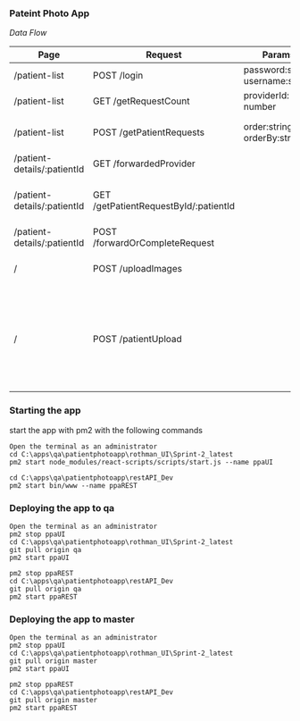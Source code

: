 ### Pateint Photo App
*Data Flow*

| Page | Request | Params | Table | Action | Description
| - | - | - | - | - | - |
| /patient-list | POST /login | password:string, username:string | 
| /patient-list | GET /getRequestCount | providerId: number | patientRequest, forwardedRequest
| /patient-list | POST /getPatientRequests | order:string, orderBy:string | patientRequest, patient, forwardedRequest
| /patient-details/:patientId | GET /forwardedProvider |||| returns ldap users
| /patient-details/:patientId | GET /getPatientRequestById/:patientId || patientRequest, patient, patientRequestAssets, comment |
| /patient-details/:patientId | POST /forwardOrCompleteRequest || patientRequest | onSubmit Comment
| / | POST /uploadImages ||| on upload image | adds image to /public/images
| / | POST /patientUpload ||| on submit form | moves image from /public/images to public/#/images. Where # is the next increment in count of moved images

### Starting the app
start the app with pm2 with the following commands
```
Open the terminal as an administrator
cd C:\apps\qa\patientphotoapp\rothman_UI\Sprint-2_latest
pm2 start node_modules/react-scripts/scripts/start.js --name ppaUI

cd C:\apps\qa\patientphotoapp\restAPI_Dev
pm2 start bin/www --name ppaREST
```
### Deploying the app to qa
```
Open the terminal as an administrator
pm2 stop ppaUI
cd C:\apps\qa\patientphotoapp\rothman_UI\Sprint-2_latest
git pull origin qa
pm2 start ppaUI

pm2 stop ppaREST
cd C:\apps\qa\patientphotoapp\restAPI_Dev
git pull origin qa
pm2 start ppaREST
```
### Deploying the app to master
```
Open the terminal as an administrator
pm2 stop ppaUI
cd C:\apps\qa\patientphotoapp\rothman_UI\Sprint-2_latest
git pull origin master
pm2 start ppaUI

pm2 stop ppaREST
cd C:\apps\qa\patientphotoapp\restAPI_Dev
git pull origin master
pm2 start ppaREST
```
